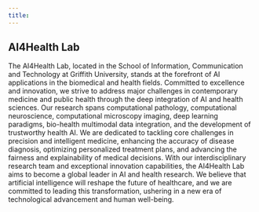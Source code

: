 ```yaml
---
title:  
---
```

## AI4Health Lab

The AI4Health Lab, located in the School of Information, Communication and Technology at Griffith University, stands at the forefront of AI applications in the biomedical and health fields. Committed to excellence and innovation, we strive to address major challenges in contemporary medicine and public health through the deep integration of AI and health sciences. Our research spans computational pathology, computational neuroscience, computational microscopy imaging, deep learning paradigms, bio-health multimodal data integration, and the development of trustworthy health AI. We are dedicated to tackling core challenges in precision and intelligent medicine, enhancing the accuracy of disease diagnosis, optimizing personalized treatment plans, and advancing the fairness and explainability of medical decisions. With our interdisciplinary research team and exceptional innovation capabilities, the AI4Health Lab aims to become a global leader in AI and health research. We believe that artificial intelligence will reshape the future of healthcare, and we are committed to leading this transformation, ushering in a new era of technological advancement and human well-being.


<div id="p5-sketch"></div>
<script src="https://cdnjs.cloudflare.com/ajax/libs/p5.js/1.4.0/p5.js"></script>
<script>
let sections = [];
let cx, cy, r1x, r1y, r2x, r2y, canvas;
let hoveredIndex = -1;
let w_width,w_height;
function setup() {
  w_width = windowWidth>1000 ? 1000 : windowWidth*0.8;
  w_height = windowHeight>600 ? 600 : windowHeight*0.8;
  canvas = createCanvas(w_width, w_height); // Adjust the canvas size
  canvas.parent('p5-sketch');
//centerCanvas();
  angleMode(DEGREES); // 使用度数为单位的角度
  textAlign(CENTER, CENTER);
  // noLoop(); // 只在需要时重绘
  updateCenterAndRadii(); // 更新中心点和半径
  
  cx = width / 2;
  cy = height / 2;
  r1x = 130; // 内椭圆的x轴半径
  r1y = 70;  // 内椭圆的y轴半径
  r2x = 380; // 外椭圆的x轴半径
  r2y = 220; // 外椭圆的y轴半径

  sections = [
    { label: "Deep learning paradigms", color: '#C0504D', start: 0, end: 50, url: "../paradigms" },
    { label: "Multimodal data integration", color: '#8064A2', start: 50, end: 130, url: "../multimodal" },
    { label: "Trustworthy AI for healthcare", color: '#F79646', start: 130, end: 180, url: "../trustAI" },
    { label: "Computational microscopy", color: '#9BBB59', start: 180, end: 230, url: "../c_micro" },
    { label: "Computational histopathology", color: '#5A9BD3', start: 230, end: 310, url: "../c_hist" },
    { label: "Computational neuroscience", color: '#4BACC6', start: 310, end: 360, url: "../c_neru" },
  ];
  
  setInterval(function() {
    mouseMoved();
  }, 100);

}

function draw() {
  clear(); 
translate(0, -35);
  for (let i = 0; i < sections.length; i++) {
    let isHovered = (i === hoveredIndex); 
    let scaleFactor = isHovered ? 1.2 : 1.0;
    let adjustedR2x = r2x * scaleFactor;
    let adjustedR2y = r2y * scaleFactor;
    textSize(17 * scaleFactor); 
    fill(sections[i].color);
    arc(cx, cy, adjustedR2x * 2, adjustedR2y * 2, sections[i].start, sections[i].end, PIE);
    fill(0);
    let angle = (sections[i].start + sections[i].end) / 2;
    let x = cx + adjustedR2x * 0.7 * cos(angle);
    let y = cy + adjustedR2y * 0.7 * sin(angle);
    text(sections[i].label, x, y);
  }

  // 绘制中心的椭圆
  fill('#4472C4'); // 专业的深蓝色
  ellipse(cx, cy, r1x * 2, r1y * 2);
  fill(255);
  textSize(20);
  text("AI4Health", cx, cy);
}

function mouseMoved() {
 updateHoveredSection();
}

function mousePressed() {
  if (hoveredIndex !== -1) {
    window.open(sections[hoveredIndex].url);
    
  }

}

function updateHoveredSection(){
  
  let dx = mouseX - cx;
  let dy = mouseY - cy;

  // 计算相对中心的角度（以度为单位）
  let angle = atan2(dy, dx); // 弧度转度
  if (angle < 0) angle += 360;

  // 归一化鼠标位置距离（用于椭圆）
  let factor_inner = sqrt((dx * dx) / (r2x * r2x) + (dy * dy) / (r2y * r2y));
  
  let factor_outer = sqrt((dx * dx) / (r1x * r1x) + (dy * dy) / (r1y * r1y));

  hoveredIndex = -1; // 默认没有悬停在任何部分

  // 如果鼠标在外椭圆内且不在内椭圆内，检查悬停部分
  if (factor_inner <= 1 && factor_outer >1) {
    for (let i = 0; i < sections.length; i++) {
      if (angle >= sections[i].start && angle < sections[i].end) {
        hoveredIndex = i; // 更新悬停索引
        break;
      }
    }
  }
} 

function windowResized() {
  w_width = windowWidth>1000 ? 1000 : windowWidth*0.8;
  w_height = windowHeight>600 ? 600 : windowHeight*0.8;

  resizeCanvas(w_width, w_height); // 调整画布大小
  //centerCanvas();
  updateCenterAndRadii(); // 更新中心点和半径
  
}

function centerCanvas() {
  var x = (windowWidth - width) / 2;
  var y = (windowHeight - height) / 2;
  canvas.position(x, y);
}

function updateCenterAndRadii() {
  cx = width / 2;
  cy = height / 2;
  r1x = width * 0.15; // 根据页面宽度动态设置内椭圆的x轴半径
  r1y = height * 0.1; // 根据页面高度动态设置内椭圆的y轴半径
  r2x = width * 0.35; // 根据页面宽度动态设置外椭圆的x轴半径
  r2y = height * 0.3; // 根据页面高度动态设置外椭圆的y轴半径
}

</script>

